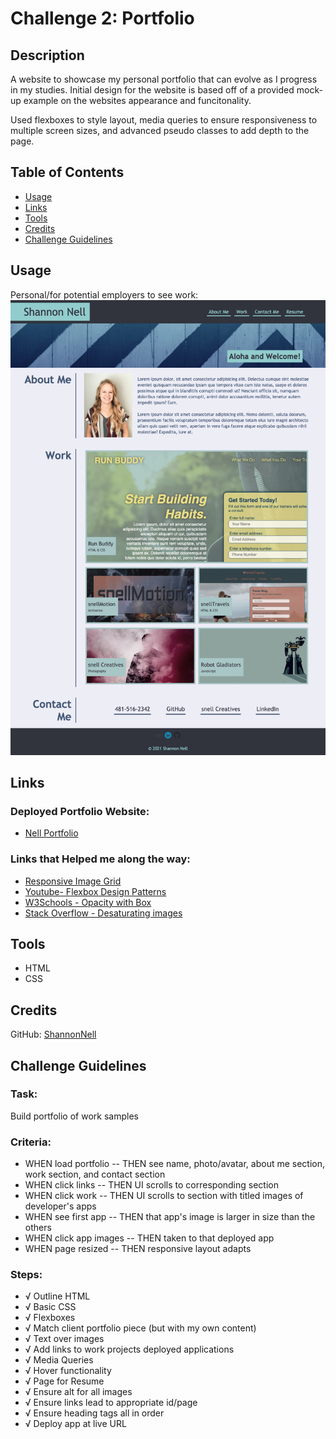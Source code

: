 # Challenge 2: Portfolio

## Description
A website to showcase my personal portfolio that can evolve as I progress in my studies. Initial design for the website is based off of a provided mock-up example on the websites appearance and funcitonality.

Used flexboxes to style layout, media queries to ensure responsiveness to multiple screen sizes, and advanced pseudo classes to add depth to the page.

## Table of Contents

* [Usage](#usage)
* [Links](#links)
* [Tools](#tools)
* [Credits](#credits)
* [Challenge Guidelines](#challenge-guidelines)

## Usage
Personal/for potential employers to see work:
![Nell Portfolio home page screenshot](assets/images/challenge2Screenshot.png)

## Links

### Deployed Portfolio Website:
* [Nell Portfolio](https://shannonnell.github.io/UoT-coding-challenge2/)
### Links that Helped me along the way:
* [Responsive Image Grid](https://www.w3schools.com/howto/howto_css_image_grid_responsive.asp)
* [Youtube- Flexbox Design Patterns](https://www.youtube.com/watch?v=vQAvjof1oe4) 
* [W3Schools - Opacity with Box](https://www.w3schools.com/howto/tryit.asp?filename=tryhow_css_image_overlay_opacity)
* [Stack Overflow - Desaturating images](https://stackoverflow.com/questions/22994810/how-do-i-desaturate-and-saturate-an-image-using-css) 

## Tools
* HTML
* CSS

## Credits
GitHub: [ShannonNell](https://github.com/ShannonNell)

## Challenge Guidelines
### Task:
Build portfolio of work samples

### Criteria:
- WHEN load portfolio -- THEN see name, photo/avatar, about me section, work section, and contact section
- WHEN click links -- THEN UI scrolls to corresponding section
- WHEN click work -- THEN UI scrolls to section with titled images of developer's apps
- WHEN see first app -- THEN that app's image is larger in size than the others
- WHEN click app images -- THEN taken to that deployed app
- WHEN page resized -- THEN responsive layout adapts

### Steps:
- √ Outline HTML
- √ Basic CSS
- √ Flexboxes
- √ Match client portfolio piece (but with my own content)
- √ Text over images
- √ Add links to work projects deployed applications
- √ Media Queries
- √ Hover functionality
- √ Page for Resume
- √ Ensure alt for all images
- √ Ensure links lead to appropriate id/page
- √ Ensure heading tags all in order
- √ Deploy app at live URL 

 